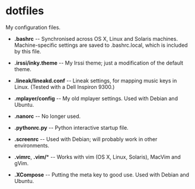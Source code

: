 dotfiles
========

My configuration files.

* **.bashrc** -- Synchronised across OS X, Linux and Solaris machines.
  Machine-specific settings are saved to .bashrc.local, which is included by
  this file.

* **.irssi/inky.theme** -- My Irssi theme; just a modification of the default theme.

* **.lineak/lineakd.conf** -- Lineak settings, for mapping music keys in Linux.
  (Tested with a Dell Inspiron 9300.)

* **.mplayer/config** -- My old mplayer settings. Used with Debian and Ubuntu.

* **.nanorc** -- No longer used.

* **.pythonrc.py** -- Python interactive startup file.

* **.screenrc** -- Used with Debian; will probably work in other environments.

* **.vimrc**, **.vim/*** -- Works with vim (OS X, Linux, Solaris), MacVim and gVim.

* **.XCompose** -- Putting the meta key to good use. Used with Debian and Ubuntu.
